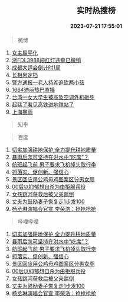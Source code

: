 <div align="center"><h2>实时热搜榜</h2><h4>2023-07-21 17:55:01</h4></div>

> 微博  

1. [女主扁平化](https://s.weibo.com/weibo?q=%E5%A5%B3%E4%B8%BB%E6%89%81%E5%B9%B3%E5%8C%96&t=31&band_rank=1&Refer=top)<br />
2. [浙FDL3988闯红灯违章已撤销](https://s.weibo.com/weibo?q=%23%E6%B5%99FDL3988%E9%97%AF%E7%BA%A2%E7%81%AF%E8%BF%9D%E7%AB%A0%E5%B7%B2%E6%92%A4%E9%94%80%23&t=31&band_rank=2&Refer=top)<br />
3. [成都大运会倒计时1周](https://s.weibo.com/weibo?q=%23%E6%88%90%E9%83%BD%E5%A4%A7%E8%BF%90%E4%BC%9A%E5%80%92%E8%AE%A1%E6%97%B61%E5%91%A8%23&t=31&band_rank=3&Refer=top)<br />
4. [长相思定档](https://s.weibo.com/weibo?q=%23%E9%95%BF%E7%9B%B8%E6%80%9D%E5%AE%9A%E6%A1%A3%23&t=31&band_rank=4&Refer=top)<br />
5. [警方通报一老人持斧追砍两小孩](https://s.weibo.com/weibo?q=%23%E8%AD%A6%E6%96%B9%E9%80%9A%E6%8A%A5%E4%B8%80%E8%80%81%E4%BA%BA%E6%8C%81%E6%96%A7%E8%BF%BD%E7%A0%8D%E4%B8%A4%E5%B0%8F%E5%AD%A9%23&t=31&band_rank=5&Refer=top)<br />
6. [1664迪丽热巴直播](https://s.weibo.com/weibo?q=1664%E8%BF%AA%E4%B8%BD%E7%83%AD%E5%B7%B4%E7%9B%B4%E6%92%AD&t=31&band_rank=6&Refer=top)<br />
7. [台湾一女大学生被高坠空调外机砸死](https://s.weibo.com/weibo?q=%23%E5%8F%B0%E6%B9%BE%E4%B8%80%E5%A5%B3%E5%A4%A7%E5%AD%A6%E7%94%9F%E8%A2%AB%E9%AB%98%E5%9D%A0%E7%A9%BA%E8%B0%83%E5%A4%96%E6%9C%BA%E7%A0%B8%E6%AD%BB%23&t=31&band_rank=7&Refer=top)<br />
8. [起猛了看见高铁进地铁站了](https://s.weibo.com/weibo?q=%23%E8%B5%B7%E7%8C%9B%E4%BA%86%E7%9C%8B%E8%A7%81%E9%AB%98%E9%93%81%E8%BF%9B%E5%9C%B0%E9%93%81%E7%AB%99%E4%BA%86%23&t=31&band_rank=8&Refer=top)<br />
9. [上海暴雨](https://s.weibo.com/weibo?q=%E4%B8%8A%E6%B5%B7%E6%9A%B4%E9%9B%A8&t=31&band_rank=9&Refer=top)<br />

> 知乎  


> 百度  

1. [切实加强耕地保护 全力提升耕地质量](https://www.baidu.com/s?wd=%E5%88%87%E5%AE%9E%E5%8A%A0%E5%BC%BA%E8%80%95%E5%9C%B0%E4%BF%9D%E6%8A%A4+%E5%85%A8%E5%8A%9B%E6%8F%90%E5%8D%87%E8%80%95%E5%9C%B0%E8%B4%A8%E9%87%8F&sa=fyb_news&rsv_dl=fyb_news)<br />
2. [暴雨后怎可坚持在洪水中“吃席”？](https://www.baidu.com/s?wd=%E6%9A%B4%E9%9B%A8%E5%90%8E%E6%80%8E%E5%8F%AF%E5%9D%9A%E6%8C%81%E5%9C%A8%E6%B4%AA%E6%B0%B4%E4%B8%AD%E2%80%9C%E5%90%83%E5%B8%AD%E2%80%9D%EF%BC%9F&sa=fyb_news&rsv_dl=fyb_news)<br />
3. [航班起飞前 男子要求飞机掉头取行李](https://www.baidu.com/s?wd=%E8%88%AA%E7%8F%AD%E8%B5%B7%E9%A3%9E%E5%89%8D+%E7%94%B7%E5%AD%90%E8%A6%81%E6%B1%82%E9%A3%9E%E6%9C%BA%E6%8E%89%E5%A4%B4%E5%8F%96%E8%A1%8C%E6%9D%8E&sa=fyb_news&rsv_dl=fyb_news)<br />
4. [抓落实、促创新、强信心](https://www.baidu.com/s?wd=%E6%8A%93%E8%90%BD%E5%AE%9E%E3%80%81%E4%BF%83%E5%88%9B%E6%96%B0%E3%80%81%E5%BC%BA%E4%BF%A1%E5%BF%83&sa=fyb_news&rsv_dl=fyb_news)<br />
5. [景区回应用公鸡母鸡图案区分男女厕](https://www.baidu.com/s?wd=%E6%99%AF%E5%8C%BA%E5%9B%9E%E5%BA%94%E7%94%A8%E5%85%AC%E9%B8%A1%E6%AF%8D%E9%B8%A1%E5%9B%BE%E6%A1%88%E5%8C%BA%E5%88%86%E7%94%B7%E5%A5%B3%E5%8E%95&sa=fyb_news&rsv_dl=fyb_news)<br />
6. [00后以抑郁想自杀为由拒服兵役](https://www.baidu.com/s?wd=00%E5%90%8E%E4%BB%A5%E6%8A%91%E9%83%81%E6%83%B3%E8%87%AA%E6%9D%80%E4%B8%BA%E7%94%B1%E6%8B%92%E6%9C%8D%E5%85%B5%E5%BD%B9&sa=fyb_news&rsv_dl=fyb_news)<br />
7. [女孩跳河获救后被父亲踹倒](https://www.baidu.com/s?wd=%E5%A5%B3%E5%AD%A9%E8%B7%B3%E6%B2%B3%E8%8E%B7%E6%95%91%E5%90%8E%E8%A2%AB%E7%88%B6%E4%BA%B2%E8%B8%B9%E5%80%92&sa=fyb_news&rsv_dl=fyb_news)<br />
8. [丈夫为鼓励妻子恢复走1步发100](https://www.baidu.com/s?wd=%E4%B8%88%E5%A4%AB%E4%B8%BA%E9%BC%93%E5%8A%B1%E5%A6%BB%E5%AD%90%E6%81%A2%E5%A4%8D%E8%B5%B01%E6%AD%A5%E5%8F%91100&sa=fyb_news&rsv_dl=fyb_news)<br />
9. [杨丞琳演唱会官宣 李荣浩：抢抢抢抢](https://www.baidu.com/s?wd=%E6%9D%A8%E4%B8%9E%E7%90%B3%E6%BC%94%E5%94%B1%E4%BC%9A%E5%AE%98%E5%AE%A3+%E6%9D%8E%E8%8D%A3%E6%B5%A9%EF%BC%9A%E6%8A%A2%E6%8A%A2%E6%8A%A2%E6%8A%A2&sa=fyb_news&rsv_dl=fyb_news)<br />

> 哔哩哔哩  

1. [切实加强耕地保护 全力提升耕地质量](https://www.baidu.com/s?wd=%E5%88%87%E5%AE%9E%E5%8A%A0%E5%BC%BA%E8%80%95%E5%9C%B0%E4%BF%9D%E6%8A%A4+%E5%85%A8%E5%8A%9B%E6%8F%90%E5%8D%87%E8%80%95%E5%9C%B0%E8%B4%A8%E9%87%8F&sa=fyb_news&rsv_dl=fyb_news)<br />
2. [暴雨后怎可坚持在洪水中“吃席”？](https://www.baidu.com/s?wd=%E6%9A%B4%E9%9B%A8%E5%90%8E%E6%80%8E%E5%8F%AF%E5%9D%9A%E6%8C%81%E5%9C%A8%E6%B4%AA%E6%B0%B4%E4%B8%AD%E2%80%9C%E5%90%83%E5%B8%AD%E2%80%9D%EF%BC%9F&sa=fyb_news&rsv_dl=fyb_news)<br />
3. [航班起飞前 男子要求飞机掉头取行李](https://www.baidu.com/s?wd=%E8%88%AA%E7%8F%AD%E8%B5%B7%E9%A3%9E%E5%89%8D+%E7%94%B7%E5%AD%90%E8%A6%81%E6%B1%82%E9%A3%9E%E6%9C%BA%E6%8E%89%E5%A4%B4%E5%8F%96%E8%A1%8C%E6%9D%8E&sa=fyb_news&rsv_dl=fyb_news)<br />
4. [抓落实、促创新、强信心](https://www.baidu.com/s?wd=%E6%8A%93%E8%90%BD%E5%AE%9E%E3%80%81%E4%BF%83%E5%88%9B%E6%96%B0%E3%80%81%E5%BC%BA%E4%BF%A1%E5%BF%83&sa=fyb_news&rsv_dl=fyb_news)<br />
5. [景区回应用公鸡母鸡图案区分男女厕](https://www.baidu.com/s?wd=%E6%99%AF%E5%8C%BA%E5%9B%9E%E5%BA%94%E7%94%A8%E5%85%AC%E9%B8%A1%E6%AF%8D%E9%B8%A1%E5%9B%BE%E6%A1%88%E5%8C%BA%E5%88%86%E7%94%B7%E5%A5%B3%E5%8E%95&sa=fyb_news&rsv_dl=fyb_news)<br />
6. [00后以抑郁想自杀为由拒服兵役](https://www.baidu.com/s?wd=00%E5%90%8E%E4%BB%A5%E6%8A%91%E9%83%81%E6%83%B3%E8%87%AA%E6%9D%80%E4%B8%BA%E7%94%B1%E6%8B%92%E6%9C%8D%E5%85%B5%E5%BD%B9&sa=fyb_news&rsv_dl=fyb_news)<br />
7. [女孩跳河获救后被父亲踹倒](https://www.baidu.com/s?wd=%E5%A5%B3%E5%AD%A9%E8%B7%B3%E6%B2%B3%E8%8E%B7%E6%95%91%E5%90%8E%E8%A2%AB%E7%88%B6%E4%BA%B2%E8%B8%B9%E5%80%92&sa=fyb_news&rsv_dl=fyb_news)<br />
8. [丈夫为鼓励妻子恢复走1步发100](https://www.baidu.com/s?wd=%E4%B8%88%E5%A4%AB%E4%B8%BA%E9%BC%93%E5%8A%B1%E5%A6%BB%E5%AD%90%E6%81%A2%E5%A4%8D%E8%B5%B01%E6%AD%A5%E5%8F%91100&sa=fyb_news&rsv_dl=fyb_news)<br />
9. [杨丞琳演唱会官宣 李荣浩：抢抢抢抢](https://www.baidu.com/s?wd=%E6%9D%A8%E4%B8%9E%E7%90%B3%E6%BC%94%E5%94%B1%E4%BC%9A%E5%AE%98%E5%AE%A3+%E6%9D%8E%E8%8D%A3%E6%B5%A9%EF%BC%9A%E6%8A%A2%E6%8A%A2%E6%8A%A2%E6%8A%A2&sa=fyb_news&rsv_dl=fyb_news)<br />
